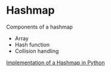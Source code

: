 # Hashmap

Components of a hashmap
- Array
- Hash function
- Collision handling

[Implementation of a Hashmap in Python](https://github.com/rogue0137/practice/blob/master/data_structure_info/hashmap/implement_hashmap.py)